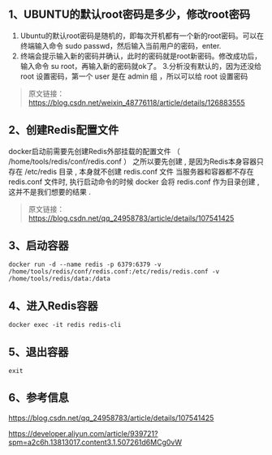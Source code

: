 ## 1、UBUNTU的默认root密码是多少，修改root密码

1. Ubuntu的默认root密码是随机的，即每次开机都有一个新的root密码。可以在终端输入命令 sudo passwd，然后输入当前用户的密码，enter.
2. 终端会提示输入新的密码并确认，此时的密码就是root新密码。修改成功后，输入命令 su root，再输入新的密码就ok了。
3.分析没有默认的，因为还没给 root 设置密码，第一个 user 是在 admin 组 ，所以可以给 root 设置密码 


> 原文链接：https://blog.csdn.net/weixin_48776118/article/details/126883555


## 2、创建Redis配置文件

docker启动前需要先创建Redis外部挂载的配置文件 （ /home/tools/redis/conf/redis.conf ）
之所以要先创建 , 是因为Redis本身容器只存在 /etc/redis 目录 , 本身就不创建 redis.conf 文件
当服务器和容器都不存在 redis.conf 文件时, 执行启动命令的时候 docker 会将 redis.conf 作为目录创建 , 这并不是我们想要的结果 .


> 原文链接：https://blog.csdn.net/qq_24958783/article/details/107541425

## 3、启动容器
```
docker run -d --name redis -p 6379:6379 -v /home/tools/redis/conf/redis.conf:/etc/redis/redis.conf -v /home/tools/redis/data:/data
```

## 4、进入Redis容器
```
docker exec -it redis redis-cli
```

## 5、退出容器
```
exit
```

## 6、参考信息

https://blog.csdn.net/qq_24958783/article/details/107541425

https://developer.aliyun.com/article/939721?spm=a2c6h.13813017.content3.1.507261d6MCg0vW
